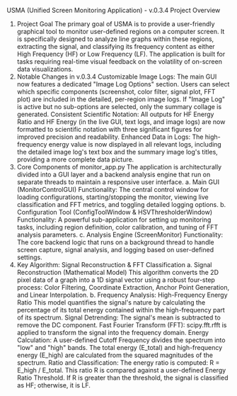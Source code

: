 USMA (Unified Screen Monitoring Application) - v.0.3.4 Project Overview
1. Project Goal
The primary goal of USMA is to provide a user-friendly graphical tool to monitor user-defined regions on a computer screen. It is specifically designed to analyze line graphs within these regions, extracting the signal, and classifying its frequency content as either High Frequency (HF) or Low Frequency (LF). The application is built for tasks requiring real-time visual feedback on the volatility of on-screen data visualizations.
2. Notable Changes in v.0.3.4
Customizable Image Logs: The main GUI now features a dedicated "Image Log Options" section. Users can select which specific components (screenshot, color filter, signal plot, FFT plot) are included in the detailed, per-region image logs. If "Image Log" is active but no sub-options are selected, only the summary collage is generated.
Consistent Scientific Notation: All outputs for HF Energy Ratio and HF Energy (in the live GUI, text logs, and image logs) are now formatted to scientific notation with three significant figures for improved precision and readability.
Enhanced Data in Logs: The high-frequency energy value is now displayed in all relevant logs, including the detailed image log's text box and the summary image log's titles, providing a more complete data picture.
3. Core Components of monitor_app.py
The application is architecturally divided into a GUI layer and a backend analysis engine that run on separate threads to maintain a responsive user interface.
a. Main GUI (MonitorControlGUI)
Functionality: The central control window for loading configurations, starting/stopping the monitor, viewing live classification and FFT metrics, and toggling detailed logging options.
b. Configuration Tool (ConfigToolWindow & HSVThresholderWindow)
Functionality: A powerful sub-application for setting up monitoring tasks, including region definition, color calibration, and tuning of FFT analysis parameters.
c. Analysis Engine (ScreenMonitor)
Functionality: The core backend logic that runs on a background thread to handle screen capture, signal analysis, and logging based on user-defined settings.
4. Key Algorithm: Signal Reconstruction & FFT Classification
a. Signal Reconstruction (Mathematical Model)
This algorithm converts the 2D pixel data of a graph into a 1D signal vector using a robust four-step process: Color Filtering, Coordinate Extraction, Anchor Point Generation, and Linear Interpolation.
b. Frequency Analysis: High-Frequency Energy Ratio
This model quantifies the signal's nature by calculating the percentage of its total energy contained within the high-frequency part of its spectrum.
Signal Detrending: The signal's mean is subtracted to remove the DC component.
Fast Fourier Transform (FFT): scipy.fft.rfft is applied to transform the signal into the frequency domain.
Energy Calculation:
A user-defined Cutoff Frequency divides the spectrum into "low" and "high" bands.
The total energy (E_total) and high-frequency energy (E_high) are calculated from the squared magnitudes of the spectrum.
Ratio and Classification:
The energy ratio is computed: R = E_high / E_total.
This ratio R is compared against a user-defined Energy Ratio Threshold.
If R is greater than the threshold, the signal is classified as HF; otherwise, it is LF.
